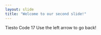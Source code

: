 ```yaml
---
layout: slide
title: "Welcome to our second slide!"
---
```

Tiesto Code 17
Use the left arrow to go back!

